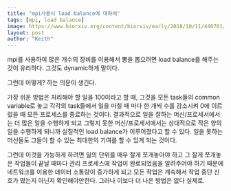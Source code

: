 ```yaml
---
title: "mpi사용시 load balance에 대하여"
tags: [mpi, load balance]
image: https://www.biorxiv.org/content/biorxiv/early/2018/10/11/440701/F1.large.jpg
layout: post
author: "Keith"
---
```


mpi를 사용하여 많은 개수의 장비를 이용해서 뽕을 뽑으려면 load balance를 해주는 것이 유리하다. 그것도 dynamic하게 말이다.

그런데 어떻게? 하는 의문이 생긴다.

가장 쉬운 방법은 처리해야 할 일을 100이라고 할 때, 그것을 모든 task들의 common variable로 놓고 각각의 task들에서 일을 마칠 때 마다 한 개씩 수를 감소시켜 0에 이르렀을 때 모든 프로세스를 종료하는 것이다. 결과적으로 일을 잘하는 머신/프로세서에서는 더 많은 일을 수행하게 되고 그렇지 못한 머신/프로세서에서는 상대적으로 작은 양의 일을 수행하게 되니까 실질적인 load balance가 이루어졌다고 할 수 있다. 일을 못하는 머신들도 그들이 할 수 있는 최대한의 기여를 할 수 있게 되는 것이다.

그런데 이것을 가능하게 하려면 일의 단위를 매우 잘게 쪼개놓아야 하고 그 잘게 쪼개놓은 작업들이 끝날 때마다 관리 프로세스에 작업이 완료되었음을 알려주어야 하기 때문에 네트워크를 이용한 데이터 소통량이 증가하게 되고 모든 작업은 계속해서 작업 중단 신호가 떴는지 아닌지 확인해야만한다. 그러나 이보다 더 나은 방법은 없다 실제로.

